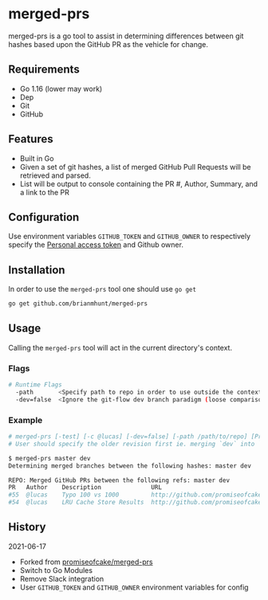 # merged-prs

merged-prs is a go tool to assist in determining differences between git hashes
based upon the GitHub PR as the vehicle for change.

## Requirements

* Go 1.16 (lower may work)
* Dep
* Git
* GitHub

## Features

* Built in Go
* Given a set of git hashes, a list of merged GitHub Pull Requests will be
  retrieved and parsed.
* List will be output to console containing the PR #, Author, Summary, and a
  link to the PR

## Configuration

Use environment variables `GITHUB_TOKEN` and `GITHUB_OWNER` to respectively specify the
[Personal access token](https://github.com/settings/tokens) and Github owner.


## Installation

In order to use the `merged-prs` tool one should use `go get`

```bash
go get github.com/brianmhunt/merged-prs
```

## Usage

Calling the `merged-prs` tool will act in the current directory's context.

### Flags

```bash
# Runtime Flags
  -path       <Specify path to repo in order to use outside the context of a repo>
  -dev=false  <Ignore the git-flow dev branch paradigm (loose comparison "...")>
```

### Example

```bash
# merged-prs [-test] [-c @lucas] [-dev=false] [-path /path/to/repo] [Previous Git Hash] [Current Git Hash]
# User should specify the older revision first ie. merging `dev` into `master` would necessitate that `master` is the older commit, and `dev` is the newer

$ merged-prs master dev
Determining merged branches between the following hashes: master dev

REPO: Merged GitHub PRs between the following refs: master dev
PR   Author    Description              URL
#55  @lucas    Typo 100 vs 1000         http://github.com/promiseofcake/foo/pull/55
#54  @lucas    LRU Cache Store Results  http://github.com/promiseofcake/foo/pull/54
```

## History

2021-06-17 
- Forked from [promiseofcake/merged-prs](http://github.com/promiseofcake/merged-prs)
- Switch to Go Modules
- Remove Slack integration
- User `GITHUB_TOKEN` and `GITHUB_OWNER` environment variables for config
